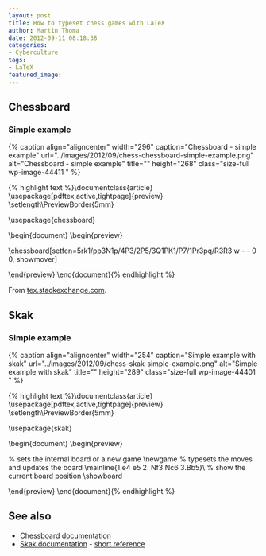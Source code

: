 ```yaml
---
layout: post
title: How to typeset chess games with LaTeX
author: Martin Thoma
date: 2012-09-11 08:18:38
categories: 
- Cyberculture
tags: 
- LaTeX
featured_image: 
---
```

<h2>Chessboard</h2>
<h3>Simple example</h3>
{% caption align="aligncenter" width="296" caption="Chessboard - simple example" url="../images/2012/09/chess-chessboard-simple-example.png" alt="Chessboard - simple example" title="" height="268" class="size-full wp-image-44411 "  %}

{% highlight text %}\documentclass{article}
\usepackage[pdftex,active,tightpage]{preview}
\setlength\PreviewBorder{5mm}

\usepackage{chessboard}

\begin{document}
\begin{preview}

\chessboard[setfen=5rk1/pp3N1p/4P3/2P5/3Q1PK1/P7/1Pr3pq/R3R3 w - - 0 0,
            showmover]

\end{preview}
\end{document}{% endhighlight %}


From <a href="http://tex.stackexchange.com/a/54192/5645">tex.stackexchange.com</a>.
<h2>Skak</h2>
<h3>Simple example</h3>
{% caption align="aligncenter" width="254" caption="Simple example with skak" url="../images/2012/09/chess-skak-simple-example.png" alt="Simple example with skak" title="" height="289" class="size-full wp-image-44401 "  %}

{% highlight text %}\documentclass{article}
\usepackage[pdftex,active,tightpage]{preview}
\setlength\PreviewBorder{5mm}

\usepackage{skak}

\begin{document}
\begin{preview}

% sets the internal board or a new game
\newgame
% typesets the moves and updates the board
\mainline{1.e4 e5 2. Nf3 Nc6 3.Bb5}\\
% show the current board position
\showboard

\end{preview}
\end{document}{% endhighlight %}
<h2>See also</h2>
<ul>
  <li><a href="ftp://ftp.rrzn.uni-hannover.de/pub/mirror/tex-archive/macros/latex/contrib/chessboard/chessboard.pdf">Chessboard documentation</a></li>
  <li><a href="ftp://ftp.tu-chemnitz.de/pub/tex/fonts/chess/skak/doc/skakdoc.pdf">Skak documentation</a> - <a href="ftp://ftp.mpi-sb.mpg.de/pub/tex/mirror/ftp.dante.de/pub/tex/fonts/chess/skak/doc/refman.pdf">short reference</a></li>
</ul>